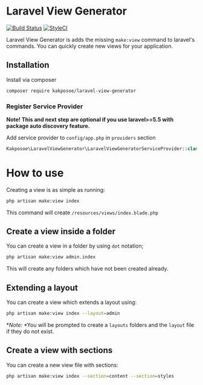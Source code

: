 # Laravel View Generator

[![Build Status](https://travis-ci.org/kakposoe/laravel-view-generator.svg?branch=master)](https://travis-ci.org/kakposoe/laravel-view-generator)
[![StyleCI](https://styleci.io/repos/189003998/shield?branch=master)](https://styleci.io/repos/189003998)

Laravel View Generator is adds the missing `make:view` command to laravel's commands. You can quickly create new views for your application.

## Installation

Install via composer
```bash
composer require kakposoe/laravel-view-generator
```

### Register Service Provider

**Note! This and next step are optional if you use laravel>=5.5 with package
auto discovery feature.**

Add service provider to `config/app.php` in `providers` section
```php
Kakposoe\LaravelViewGenerator\LaravelViewGeneratorServiceProvider::class,
```

# How to use
Creating a view is as simple as running:

```bash
php artisan make:view index
```

This command will create `/resources/views/index.blade.php`


## Create a view inside a folder
You can create a view in a folder by using `dot` notation;

```bash
php artisan make:view admin.index
```

This will create any folders which have not been created already.

## Extending a layout
You can create a view which extends a layout using:

```bash
php artisan make:view index --layout=admin
```

**Note:* *You will be prompted to create a `layouts` folders and the `layout` file if they do not exist.

## Create a view with sections
You can create a new view file with sections:

```bash
php artisan make:view index --section=content --section=styles
```
